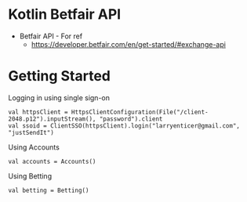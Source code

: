 # Kotlin Betfair API

* Betfair API - For ref
    * https://developer.betfair.com/en/get-started/#exchange-api

  
# Getting Started

Logging in using single sign-on

    val httpsClient = HttpsClientConfiguration(File("/client-2048.p12").inputStream(), "password").client
    val ssoid = ClientSSO(httpsClient).login("larryenticer@gmail.com", "justSendIt")

Using Accounts

    val accounts = Accounts()

Using Betting

    val betting = Betting()